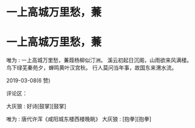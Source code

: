 # 一上高城万里愁，蒹

# 一上高城万里愁，蒹

唯为 : 一上高城万里愁，蒹葭杨柳似汀洲。 溪云初起日沉阁，山雨欲来风满楼。 鸟下绿芜秦苑夕，蝉鸣黄叶汉宫秋。 行人莫问当年事，故国东来渭水流。

2019-03-08(6 赞)

评论区：

大灰狼 : 好诗[鼓掌][鼓掌]

唯为 : 唐代许浑《咸阳城东楼西楼晚眺》 大灰狼 : [抱拳][抱拳]